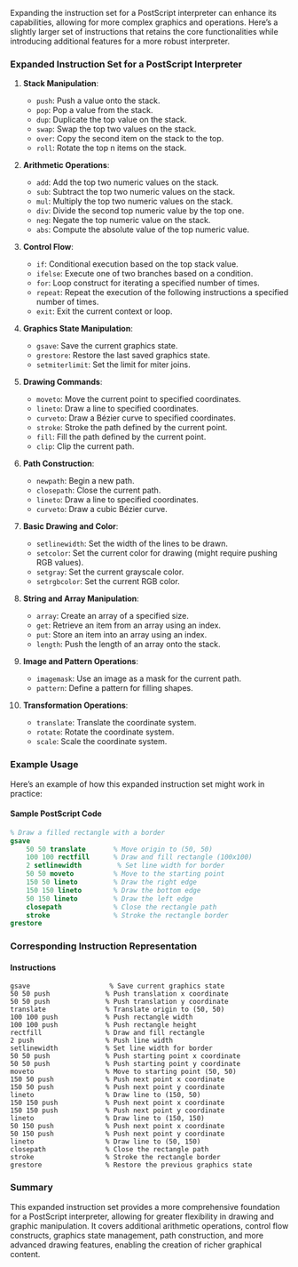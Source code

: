Expanding the instruction set for a PostScript interpreter can enhance its capabilities, allowing for more complex graphics and operations. Here’s a slightly larger set of instructions that retains the core functionalities while introducing additional features for a more robust interpreter.

### Expanded Instruction Set for a PostScript Interpreter

1. **Stack Manipulation**:
   - `push`: Push a value onto the stack.
   - `pop`: Pop a value from the stack.
   - `dup`: Duplicate the top value on the stack.
   - `swap`: Swap the top two values on the stack.
   - `over`: Copy the second item on the stack to the top.
   - `roll`: Rotate the top n items on the stack.

2. **Arithmetic Operations**:
   - `add`: Add the top two numeric values on the stack.
   - `sub`: Subtract the top two numeric values on the stack.
   - `mul`: Multiply the top two numeric values on the stack.
   - `div`: Divide the second top numeric value by the top one.
   - `neg`: Negate the top numeric value on the stack.
   - `abs`: Compute the absolute value of the top numeric value.

3. **Control Flow**:
   - `if`: Conditional execution based on the top stack value.
   - `ifelse`: Execute one of two branches based on a condition.
   - `for`: Loop construct for iterating a specified number of times.
   - `repeat`: Repeat the execution of the following instructions a specified number of times.
   - `exit`: Exit the current context or loop.

4. **Graphics State Manipulation**:
   - `gsave`: Save the current graphics state.
   - `grestore`: Restore the last saved graphics state.
   - `setmiterlimit`: Set the limit for miter joins.

5. **Drawing Commands**:
   - `moveto`: Move the current point to specified coordinates.
   - `lineto`: Draw a line to specified coordinates.
   - `curveto`: Draw a Bézier curve to specified coordinates.
   - `stroke`: Stroke the path defined by the current point.
   - `fill`: Fill the path defined by the current point.
   - `clip`: Clip the current path.

6. **Path Construction**:
   - `newpath`: Begin a new path.
   - `closepath`: Close the current path.
   - `lineto`: Draw a line to specified coordinates.
   - `curveto`: Draw a cubic Bézier curve.

7. **Basic Drawing and Color**:
   - `setlinewidth`: Set the width of the lines to be drawn.
   - `setcolor`: Set the current color for drawing (might require pushing RGB values).
   - `setgray`: Set the current grayscale color.
   - `setrgbcolor`: Set the current RGB color.

8. **String and Array Manipulation**:
   - `array`: Create an array of a specified size.
   - `get`: Retrieve an item from an array using an index.
   - `put`: Store an item into an array using an index.
   - `length`: Push the length of an array onto the stack.

9. **Image and Pattern Operations**:
   - `imagemask`: Use an image as a mask for the current path.
   - `pattern`: Define a pattern for filling shapes.

10. **Transformation Operations**:
    - `translate`: Translate the coordinate system.
    - `rotate`: Rotate the coordinate system.
    - `scale`: Scale the coordinate system.

### Example Usage

Here’s an example of how this expanded instruction set might work in practice:

#### Sample PostScript Code

```postscript
% Draw a filled rectangle with a border
gsave
    50 50 translate       % Move origin to (50, 50)
    100 100 rectfill      % Draw and fill rectangle (100x100)
    2 setlinewidth         % Set line width for border
    50 50 moveto          % Move to the starting point
    150 50 lineto         % Draw the right edge
    150 150 lineto        % Draw the bottom edge
    50 150 lineto         % Draw the left edge
    closepath             % Close the rectangle path
    stroke                % Stroke the rectangle border
grestore
```

### Corresponding Instruction Representation

#### Instructions

```plaintext
gsave                    % Save current graphics state
50 50 push              % Push translation x coordinate
50 50 push              % Push translation y coordinate
translate               % Translate origin to (50, 50)
100 100 push            % Push rectangle width
100 100 push            % Push rectangle height
rectfill                % Draw and fill rectangle
2 push                  % Push line width
setlinewidth            % Set line width for border
50 50 push              % Push starting point x coordinate
50 50 push              % Push starting point y coordinate
moveto                  % Move to starting point (50, 50)
150 50 push             % Push next point x coordinate
150 50 push             % Push next point y coordinate
lineto                  % Draw line to (150, 50)
150 150 push            % Push next point x coordinate
150 150 push            % Push next point y coordinate
lineto                  % Draw line to (150, 150)
50 150 push             % Push next point x coordinate
50 150 push             % Push next point y coordinate
lineto                  % Draw line to (50, 150)
closepath               % Close the rectangle path
stroke                  % Stroke the rectangle border
grestore                % Restore the previous graphics state
```

### Summary

This expanded instruction set provides a more comprehensive foundation for a PostScript interpreter, allowing for greater flexibility in drawing and graphic manipulation. It covers additional arithmetic operations, control flow constructs, graphics state management, path construction, and more advanced drawing features, enabling the creation of richer graphical content.
